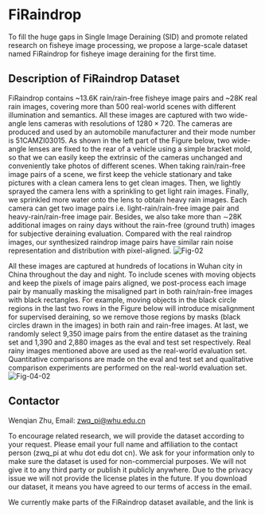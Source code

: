 # FiRaindrop
To fill the huge gaps in Single Image Deraining (SID) and promote related research on fisheye image processing, we propose a large-scale dataset named FiRaindrop for fisheye image deraining for the first time. 

## Description of FiRaindrop Dataset
FiRaindrop contains ~13.6K rain/rain-free fisheye image pairs and ~28K real rain images, covering more than 500 real-world scenes with different illumination and semantics. All these images are captured with two wide-angle lens cameras with resolutions of $1280 \times 720$.  The cameras are produced and used by an automobile manufacturer and their mode number is 51CAMZI03015. As shown in the left part of the Figure below, two wide-angle lenses are fixed to the rear of a vehicle using a simple bracket mold, so that we can easily keep the extrinsic of the cameras unchanged and conveniently take photos of different scenes. When taking rain/rain-free image pairs of a scene, we first keep the vehicle stationary and take pictures with a clean camera lens to get clean images. Then, we lightly sprayed the camera lens with a sprinkling to get light rain images. Finally, we sprinkled more water onto the lens to obtain heavy rain images. Each camera can get two image pairs i.e. light-rain/rain-free image pair and heavy-rain/rain-free image pair. Besides, we also take more than $\sim$28K additional images on rainy days without the rain-free (ground truth) images for subjective deraining evaluation. Compared with the real raindrop images, our synthesized raindrop image pairs have similar rain noise representation and distribution with pixel-aligned. 
![Fig-02](https://github.com/IntelligentDrivingCoding/FiRaindrop/assets/149981625/b48a41aa-3b60-4d70-92cb-c41f31b465a9)

All these images are captured at hundreds of locations in Wuhan city in China throughout the day and night. To include scenes with moving objects and keep the pixels of image pairs aligned, we post-process each image pair by manually masking the misaligned part in both rain/rain-free images with black rectangles. For example, moving objects in the black circle regions in the last two rows in the Figure below will introduce misalignment for supervised deraining, so we remove those regions by masks (black circles drawn in the images) in both rain and rain-free images. At last,  we randomly select 9,350 image pairs from the entire dataset as the training set and 1,390 and 2,880 images as the eval and test set respectively. Real rainy images mentioned above are used as the real-world evaluation set. Quantitative comparisons are made on the eval and test set and qualitative comparison experiments are performed on the real-world evaluation set.
![Fig-04-02](https://github.com/IntelligentDrivingCoding/FiRaindrop/assets/149981625/f5bfe72f-d026-4dd4-9955-8f995652cf90)


## Contactor

Wenqian Zhu, Email: zwq_pi@whu.edu.cn

To encourage related research, we will provide the dataset according to your request. Please email your full name and affiliation to the contact person (zwq_pi at whu dot edu dot cn). We ask for your information only to make sure the dataset is used for non-commercial purposes. We will not give it to any third party or publish it publicly anywhere. Due to the privacy issue we will not provide the license plates in the future. If you download our dataset, it means you have agreed to our terms of access in the email.

We currently make parts of the FiRaindrop dataset available, and the link is 
